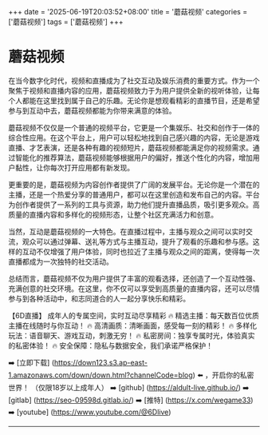 +++
date = '2025-06-19T20:03:52+08:00'
title = '蘑菇视频'
categories = ['蘑菇视频']
tags = ['蘑菇视频']
+++

# 蘑菇视频

在当今数字化时代，视频和直播成为了社交互动及娱乐消费的重要方式。作为一个聚焦于视频和直播内容的应用，蘑菇视频致力于为用户提供全新的视听体验，让每个人都能在这里找到属于自己的乐趣。无论你是想观看精彩的直播节目，还是希望参与到互动中去，蘑菇视频都能为你带来满意的体验。

蘑菇视频不仅仅是一个普通的视频平台，它更是一个集娱乐、社交和创作于一体的综合性应用。在这个平台上，用户可以轻松地找到自己感兴趣的内容，无论是游戏直播、才艺表演，还是各种有趣的视频短片，蘑菇视频都能满足你的视频需求。通过智能化的推荐算法，蘑菇视频能够根据用户的偏好，推送个性化的内容，增加用户黏性，让你每次打开应用都有新发现。

更重要的是，蘑菇视频为内容创作者提供了广阔的发展平台。无论你是一个潜在的主播，还是一个热爱分享的普通用户，都可以在这里创造和发布自己的内容。平台为创作者提供了一系列的工具与资源，助力他们提升直播品质，吸引更多观众。高质量的直播内容和多样化的视频形态，让整个社区充满活力和创意。

当然，互动是蘑菇视频的一大特色。在直播过程中，主播与观众之间可以实时交流，观众可以通过弹幕、送礼等方式与主播互动，提升了观看的乐趣和参与感。这样的互动不仅增强了用户体验，同时也拉近了主播与观众之间的距离，使得每一次直播都成为一次独特的社交活动。

总结而言，蘑菇视频不仅为用户提供了丰富的观看选择，还创造了一个互动性强、充满创意的社交环境。在这里，你不仅可以享受到高质量的直播内容，还可以尽情参与到各种活动中，和志同道合的人一起分享快乐和精彩。

【6D直播】
成年人的专属空间，实时互动尽享精彩
🔥 精选主播：每天数百位优质主播在线随时与你互动！
🔥 高清画质：清晰画面，感受每一刻的精彩！
🔥 多样化玩法：语音聊天、游戏互动，刺激无穷！
🔥 私密房间：独享专属时光，体验真实的私密体验！
🔥 安全保障：隐私与数据安全，我们承诺严格保护！

➡️ [立即下载] (https://down123.s3.ap-east-1.amazonaws.com/down/down.html?channelCode=blog) ⬅️ ，开启你的私密世界！
（仅限18岁以上成年人）
➡️ [github] (https://aldult-live.github.io/)
➡️ [gitlab] (https://seo-09598d.gitlab.io/)
➡️ [推特] (https://x.com/wegame33)
➡️ [youtube] (https://www.youtube.com/@6Dlive)

---
